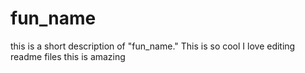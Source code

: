 # fun_name
this is a short description of "fun_name."
This is so cool
I love editing readme files
this is amazing
